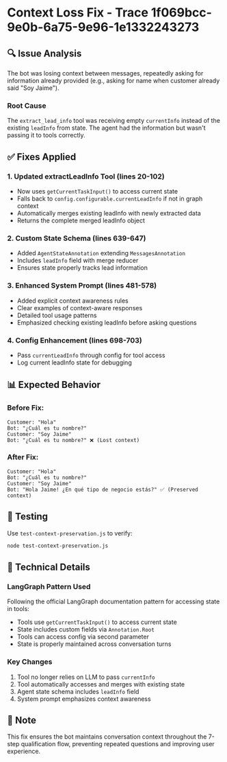 # Context Loss Fix - Trace 1f069bcc-9e0b-6a75-9e96-1e1332243273

## 🔍 Issue Analysis
The bot was losing context between messages, repeatedly asking for information already provided (e.g., asking for name when customer already said "Soy Jaime").

### Root Cause
The `extract_lead_info` tool was receiving empty `currentInfo` instead of the existing `leadInfo` from state. The agent had the information but wasn't passing it to tools correctly.

## ✅ Fixes Applied

### 1. **Updated extractLeadInfo Tool** (lines 20-102)
- Now uses `getCurrentTaskInput()` to access current state
- Falls back to `config.configurable.currentLeadInfo` if not in graph context
- Automatically merges existing leadInfo with newly extracted data
- Returns the complete merged leadInfo object

### 2. **Custom State Schema** (lines 639-647)
- Added `AgentStateAnnotation` extending `MessagesAnnotation`
- Includes `leadInfo` field with merge reducer
- Ensures state properly tracks lead information

### 3. **Enhanced System Prompt** (lines 481-578)
- Added explicit context awareness rules
- Clear examples of context-aware responses
- Detailed tool usage patterns
- Emphasized checking existing leadInfo before asking questions

### 4. **Config Enhancement** (lines 698-703)
- Pass `currentLeadInfo` through config for tool access
- Log current leadInfo state for debugging

## 📊 Expected Behavior

### Before Fix:
```
Customer: "Hola"
Bot: "¿Cuál es tu nombre?"
Customer: "Soy Jaime"
Bot: "¿Cuál es tu nombre?" ❌ (Lost context)
```

### After Fix:
```
Customer: "Hola"
Bot: "¿Cuál es tu nombre?"
Customer: "Soy Jaime"
Bot: "Hola Jaime! ¿En qué tipo de negocio estás?" ✅ (Preserved context)
```

## 🧪 Testing

Use `test-context-preservation.js` to verify:
```bash
node test-context-preservation.js
```

## 🔧 Technical Details

### LangGraph Pattern Used
Following the official LangGraph documentation pattern for accessing state in tools:
- Tools use `getCurrentTaskInput()` to access current state
- State includes custom fields via `Annotation.Root`
- Tools can access config via second parameter
- State is properly maintained across conversation turns

### Key Changes
1. Tool no longer relies on LLM to pass `currentInfo`
2. Tool automatically accesses and merges with existing state
3. Agent state schema includes `leadInfo` field
4. System prompt emphasizes context awareness

## 📝 Note
This fix ensures the bot maintains conversation context throughout the 7-step qualification flow, preventing repeated questions and improving user experience.